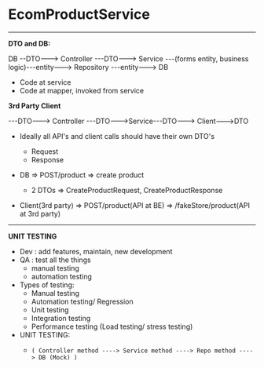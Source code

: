 # EcomProductService

----
**DTO and DB:**
   
DB --DTO---> Controller ---DTO---> Service ---(forms entity, business logic)---entity---> Repository ---entity---> DB
 
* Code at service
* Code at mapper, invoked from service

**3rd Party Client**

---DTO---> Controller ---DTO--->Service---DTO---> Client--->DTO

* Ideally all API's and client calls should have their own DTO's
  * Request
  * Response

* DB => POST/product => create product 
  * 2 DTOs => CreateProductRequest, CreateProductResponse
* Client(3rd party) => POST/product(API at BE) => /fakeStore/product(API at 3rd party)
-----
**UNIT TESTING**

* Dev : add features, maintain, new development
* QA : test all the things
  * manual testing
  * automation testing
* Types of testing:
  * Manual testing
  * Automation testing/ Regression
  * Unit testing
  * Integration testing
  * Performance testing (Load testing/ stress testing)
* UNIT TESTING:
  *     ( Controller method ----> Service method ----> Repo method ----> DB (Mock) )